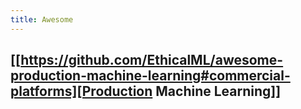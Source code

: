 ```yaml
---
title: Awesome
---
```


## [[https://github.com/EthicalML/awesome-production-machine-learning#commercial-platforms][Production Machine Learning]]
##